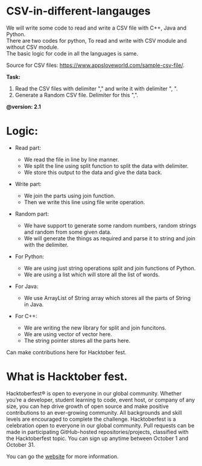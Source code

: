 # CSV-in-different-langauges
We will write some code to read and write a CSV file with C++, Java and Python.<br/>
There are two codes for python, To read and write with CSV module and without CSV module.<br/> 
The basic logic for code in all the languages is same. <br/>

Source for CSV files: https://www.appsloveworld.com/sample-csv-file/.

<b>Task:</b> 
1. Read the CSV files with delimiter "," and write it with delimiter ", ".
2. Generate a Random CSV file. Delimiter for this ",".

<b>@version: 2.1</b>

# Logic:
- Read part:
  - We read the file in line by line manner. 
  - We split the line using split function to split the data with delimiter. 
  - We store this output to the data and give the data back.

- Write part:
  - We join the parts using join function. 
  - Then we write this line using file write operation. 

- Random part:
    - We have support to generate some random numbers, random strings and random from some given data. 
    - We will generate the things as required and parse it to string and join with the delimiter. 

- For Python: 
  - We are using just string operations split and join functions of Python. 
  - We are using a list which will store all the list of words. 

- For Java:
  - We use ArrayList of String array which stores all the parts of String in Java. 

- For C++:
  - We are writing the new library for split and join funcitons. 
  - We are using vector of vector<String> here. 
  - The string pointer stores all the parts here. 

Can make contributions here for Hacktober fest.

# What is Hacktober fest.

Hacktoberfest® is open to everyone in our global community. Whether you’re a developer, student learning to code, event host, or company of any size, you can hep drive growth of open source and make positive contributions to an ever-growing community. All backgrounds and skill levels are encouraged to complete the challenge.
Hacktoberfest is a celebration open to everyone in our global community.
Pull requests can be made in participating GitHub-hosted repositories/projects, classified with the Hacktoberfest topic.
You can sign up anytime between October 1 and October 31.

You can go the [website](https://hacktoberfest.digitalocean.com/) for more information. 

